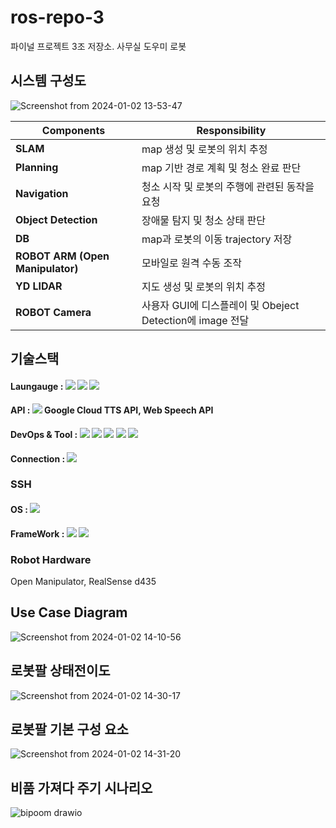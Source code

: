 # ros-repo-3
파이널 프로젝트 3조 저장소. 사무실 도우미 로봇

## 시스템 구성도
![Screenshot from 2024-01-02 13-53-47](https://github.com/addinedu-ros-3rd/ros-repo-3/assets/146153568/491d80cc-f796-467c-8124-3bb47f20dafe)

|Components|Responsibility|
|---|---|
|**SLAM**|map 생성 및 로봇의 위치 추정|
|**Planning**|map 기반 경로 계획 및 청소 완료 판단|
|**Navigation**|청소 시작 및 로봇의 주행에 관련된 동작을 요청|
|**Object Detection**|장애물 탐지 및 청소 상태 판단|
|**DB**|map과 로봇의 이동 trajectory 저장|
|**ROBOT ARM (Open Manipulator)**|모바일로 원격 수동 조작|
|**YD LIDAR**|지도 생성 및 로봇의 위치 추정|
|**ROBOT Camera**|사용자 GUI에 디스플레이 및 Obeject Detection에 image 전달|

## 기술스택
#### Laungauge : <img src="https://img.shields.io/badge/Python-3776AB?style=flat-square&logo=Python&logoColor=white"/> <img src="https://img.shields.io/badge/C++-00599C?style=flat-square&logo=C%2B%2B&logoColor=white"/> <img src="https://img.shields.io/badge/JavaScript-F7DF1E?style=flat-square&logo=javascript&logoColor=black"/>

#### API : <img src="https://img.shields.io/badge/Google Cloud-4285F4?style=flat-square&logo=Google Cloud&logoColor=white"/> Google Cloud TTS API, Web Speech API

#### DevOps & Tool : <img src="https://img.shields.io/badge/Amazon AWS-232F3E?style=flat-square&logo=amazonaws&logoColor=white"/> <img src="https://img.shields.io/badge/GitHub-181717?style=flat-square&logo=GitHub&logoColor=white"/> <img src="https://img.shields.io/badge/MySQL-4479A1?style=flat-square&logo=MySQL&logoColor=white"/> <img src="https://img.shields.io/badge/Docker-2496ED?style=flat-square&logo=Docker&logoColor=white"/> <img src="https://img.shields.io/badge/Jira-0052CC?style=flat-square&logo=Jira&logoColor=white"/>

#### Connection : <img src="https://img.shields.io/badge/ROS-22314E?style=flat-square&logo=ROS&logoColor=white"/>
### SSH

#### OS : <img src="https://img.shields.io/badge/Ubuntu-E95420?style=flat-square&logo=Ubuntu&logoColor=white"/>

#### FrameWork : <img src="https://img.shields.io/badge/Flask-000000?style=flat-square&logo=flask&logoColor=white"/> <img src="https://img.shields.io/badge/OpenAI-412991?style=flat-square&logo=OpenAI&logoColor=white"/>

### Robot Hardware 
Open Manipulator, RealSense d435






## Use Case Diagram
![Screenshot from 2024-01-02 14-10-56](https://github.com/addinedu-ros-3rd/ros-repo-3/assets/146153568/300d21e0-f566-41df-aac1-43a6956aaf1e)

## 로봇팔 상태전이도
![Screenshot from 2024-01-02 14-30-17](https://github.com/addinedu-ros-3rd/ros-repo-3/assets/146153568/1669fa5f-473a-4a62-b043-8e910a9c7cd3)

## 로봇팔 기본 구성 요소
![Screenshot from 2024-01-02 14-31-20](https://github.com/addinedu-ros-3rd/ros-repo-3/assets/146153568/7b9c7e8b-d9f4-40cd-9649-b8c86d72ec11)

## 비품 가져다 주기 시나리오
![bipoom drawio](https://github.com/addinedu-ros-3rd/ros-repo-3/assets/146153568/a4704649-b1ed-47cb-92a2-4745ab69350f)





